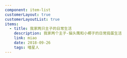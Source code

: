 ```yaml
---
component: item-list
customerLayout: true
customerLayoutList: true
items:
  - title: 我家两只主子的日常生活
    description: 我家两个主子-猫头鹰和小椰子的日常捣蛋生活
    link: miao
    date: 2018-09-26
    tags: 喵星人
---
```

